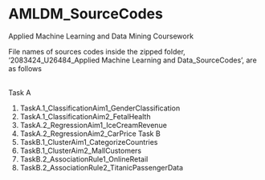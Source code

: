 # AMLDM_SourceCodes
Applied Machine Learning and Data Mining Coursework

File names of sources codes inside the zipped folder, ‘2083424_U26484_Applied Machine Learning and Data_SourceCodes’, are as follows<br/><br/>

Task A
1) TaskA.1_ClassificationAim1_GenderClassification
2) TaskA.1_ClassificationAim2_FetalHealth
3) TaskA.2_RegressionAim1_IceCreamRevenue
4) TaskA.2_RegressionAim2_CarPrice
Task B
5) TaskB.1_ClusterAim1_CategorizeCountries
6) TaskB.1_ClusterAim2_MallCustomers
7) TaskB.2_AssociationRule1_OnlineRetail
8) TaskB.2_AssociationRule2_TitanicPassengerData


